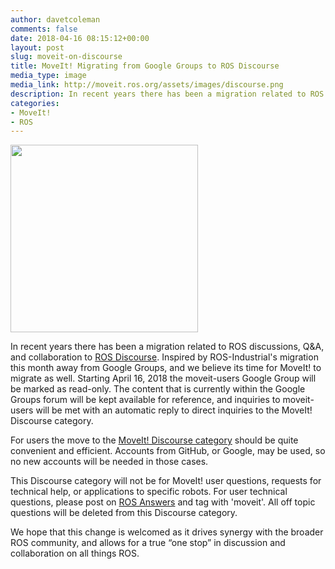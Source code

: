 ```yaml
---
author: davetcoleman
comments: false
date: 2018-04-16 08:15:12+00:00
layout: post
slug: moveit-on-discourse
title: MoveIt! Migrating from Google Groups to ROS Discourse
media_type: image
media_link: http://moveit.ros.org/assets/images/discourse.png
description: In recent years there has been a migration related to ROS discussions, Q&A, and collaboration to [ROS Discourse](http://discourse.ros.org). Inspired by ROS-Industrial's migration this month away from Google Groups, and we believe its time for MoveIt! to migrate as well.
categories:
- MoveIt!
- ROS
---
```


<img src="{{ site.url }}/assets/images/discourse.png" width="300" css="margin:50px"/>

In recent years there has been a migration related to ROS discussions, Q&A, and collaboration to [ROS Discourse](http://discourse.ros.org). Inspired by ROS-Industrial's migration this month away from Google Groups, and we believe its time for MoveIt! to migrate as well. Starting April 16, 2018 the moveit-users Google Group will be marked as read-only. The content that is currently within the Google Groups forum will be kept available for reference, and inquiries to moveit-users will be met with an automatic reply to direct inquiries to the MoveIt! Discourse category.

For users the move to the [MoveIt! Discourse category](https://discourse.ros.org/c/moveit) should be quite convenient and efficient. Accounts from GitHub, or Google, may be used, so no new accounts will be needed in those cases.

This Discourse category will not be for MoveIt! user questions, requests for technical help, or applications to specific robots. For user technical questions, please post on [ROS Answers](https://answers.ros.org/questions/) and tag with 'moveit'. All off topic questions will be deleted from this Discourse category.

We hope that this change is welcomed as it drives synergy with the broader ROS community, and allows for a true “one stop” in discussion and collaboration on all things ROS.
